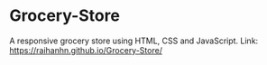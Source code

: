 # Grocery-Store
A responsive grocery store using HTML, CSS and JavaScript.
Link: https://raihanhn.github.io/Grocery-Store/
